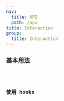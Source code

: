 ```yaml
---
nav:
  title: API
  path: /api
title: Interaction
group:
  title: Interaction
---
```


### 基本用法

<code src="./demo/index.tsx" />

### 使用 hooks

<API/>
